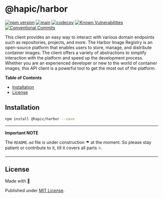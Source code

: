 # @hapic/harbor

[![npm version](https://badge.fury.io/js/@hapic%2Fharbor.svg)](https://badge.fury.io/js/@hapic%2Fharbor)
[![main](https://github.com/Tada5hi/hapic/actions/workflows/main.yml/badge.svg)](https://github.com/Tada5hi/hapic/actions/workflows/main.yml)
[![codecov](https://codecov.io/gh/Tada5hi/hapic/branch/main/graph/badge.svg?token=ZUJ8F5TTSX)](https://codecov.io/gh/Tada5hi/hapic)
[![Known Vulnerabilities](https://snyk.io/test/github/Tada5hi/hapic/badge.svg)](https://snyk.io/test/github/Tada5hi/hapic)
[![Conventional Commits](https://img.shields.io/badge/Conventional%20Commits-1.0.0-%23FE5196?logo=conventionalcommits&logoColor=white)](https://conventionalcommits.org)

This client provides an easy way to interact with various domain endpoints such as repositories, projects, and more.
The Harbor Image Registry is an open-source platform that enables users to store, manage, and distribute container images.
The client offers a variety of abstractions to simplify interaction with the platform and speed up the development process.
Whether you are an experienced developer or new to the world of container images,
this API client is a powerful tool to get the most out of the platform.

**Table of Contents**

- [Installation](#installation)
- [License](#license)

## Installation

```bash
npm install @hapic/harbor --save
```

---
**Important NOTE**

The `README.md` file is under construction ☂ at the moment.
So please stay patient or contribute to it, till it covers all parts ⭐.

---

## License

Made with 💚

Published under [MIT License](./LICENSE).
